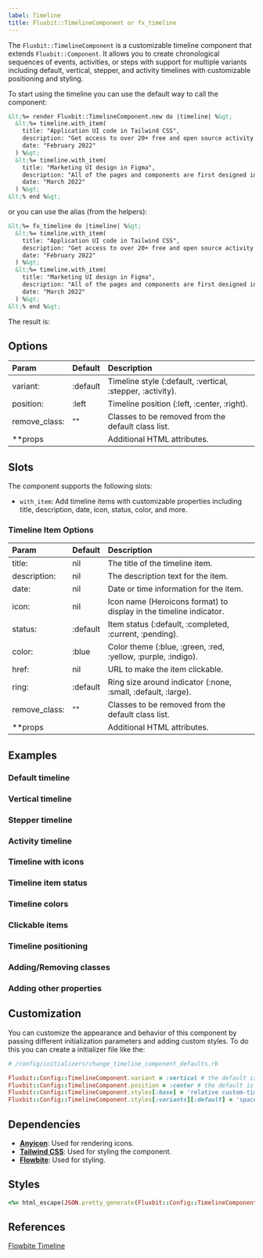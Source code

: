 ```yaml
---
label: Timeline
title: Fluxbit::TimelineComponent or fx_timeline
---
```


The `Fluxbit::TimelineComponent` is a customizable timeline component that extends `Fluxbit::Component`.
It allows you to create chronological sequences of events, activities, or steps with support for multiple variants including default, vertical, stepper, and activity timelines with customizable positioning and styling.

To start using the timeline you can use the default way to call the component:

```html
&lt;%= render Fluxbit::TimelineComponent.new do |timeline| %&gt;
  &lt;%= timeline.with_item(
    title: "Application UI code in Tailwind CSS",
    description: "Get access to over 20+ free and open source activity examples built with the utility classes from Tailwind CSS and Flowbite.",
    date: "February 2022"
  ) %&gt;
  &lt;%= timeline.with_item(
    title: "Marketing UI design in Figma",
    description: "All of the pages and components are first designed in Figma and we keep a parity between the two versions even as we update the project.",
    date: "March 2022"
  ) %&gt;
&lt;% end %&gt;
```

or you can use the alias (from the helpers):

```html
&lt;%= fx_timeline do |timeline| %&gt;
  &lt;%= timeline.with_item(
    title: "Application UI code in Tailwind CSS",
    description: "Get access to over 20+ free and open source activity examples built with the utility classes from Tailwind CSS and Flowbite.",
    date: "February 2022"
  ) %&gt;
  &lt;%= timeline.with_item(
    title: "Marketing UI design in Figma",
    description: "All of the pages and components are first designed in Figma and we keep a parity between the two versions even as we update the project.",
    date: "March 2022"
  ) %&gt;
&lt;% end %&gt;
```

The result is:

<lookbook-embed app="/lookbook/" preview="Fluxbit::Components::TimelineComponentPreview" scenario="default" panels="params,source"></lookbook-embed>

## Options

| Param              | Default    | Description
|:-------------------|:-----------|:------------
| variant:           | :default   | Timeline style (:default, :vertical, :stepper, :activity).
| position:          | :left      | Timeline position (:left, :center, :right).
| remove_class:      | ""         | Classes to be removed from the default class list.
| **props            |            | Additional HTML attributes.

## Slots

The component supports the following slots:

- `with_item`: Add timeline items with customizable properties including title, description, date, icon, status, color, and more.

### Timeline Item Options

| Param              | Default    | Description
|:-------------------|:-----------|:------------
| title:             | nil        | The title of the timeline item.
| description:       | nil        | The description text for the item.
| date:              | nil        | Date or time information for the item.
| icon:              | nil        | Icon name (Heroicons format) to display in the timeline indicator.
| status:            | :default   | Item status (:default, :completed, :current, :pending).
| color:             | :blue      | Color theme (:blue, :green, :red, :yellow, :purple, :indigo).
| href:              | nil        | URL to make the item clickable.
| ring:              | :default   | Ring size around indicator (:none, :small, :default, :large).
| remove_class:      | ""         | Classes to be removed from the default class list.
| **props            |            | Additional HTML attributes.

## Examples

### Default timeline

<lookbook-embed app="/lookbook/" preview="Fluxbit::Components::TimelineComponentPreview" scenario="default_timeline" panels="source"></lookbook-embed>

### Vertical timeline

<lookbook-embed app="/lookbook/" preview="Fluxbit::Components::TimelineComponentPreview" scenario="vertical_timeline" panels="source"></lookbook-embed>

### Stepper timeline

<lookbook-embed app="/lookbook/" preview="Fluxbit::Components::TimelineComponentPreview" scenario="stepper_timeline" panels="source"></lookbook-embed>

### Activity timeline

<lookbook-embed app="/lookbook/" preview="Fluxbit::Components::TimelineComponentPreview" scenario="activity_timeline" panels="source"></lookbook-embed>

### Timeline with icons

<lookbook-embed app="/lookbook/" preview="Fluxbit::Components::TimelineComponentPreview" scenario="with_icons" panels="source"></lookbook-embed>

### Timeline item status

<lookbook-embed app="/lookbook/" preview="Fluxbit::Components::TimelineComponentPreview" scenario="item_status" panels="source"></lookbook-embed>

### Timeline colors

<lookbook-embed app="/lookbook/" preview="Fluxbit::Components::TimelineComponentPreview" scenario="colors" panels="source"></lookbook-embed>

### Clickable items

<lookbook-embed app="/lookbook/" preview="Fluxbit::Components::TimelineComponentPreview" scenario="clickable_items" panels="source"></lookbook-embed>

### Timeline positioning

<lookbook-embed app="/lookbook/" preview="Fluxbit::Components::TimelineComponentPreview" scenario="positioning" panels="source"></lookbook-embed>

### Adding/Removing classes

<lookbook-embed app="/lookbook/" preview="Fluxbit::Components::TimelineComponentPreview" scenario="adding_removing_classes" panels="source"></lookbook-embed>

### Adding other properties

<lookbook-embed app="/lookbook/" preview="Fluxbit::Components::TimelineComponentPreview" scenario="adding_other_properties" panels="source"></lookbook-embed>

## Customization

You can customize the appearance and behavior of this component by passing different initialization parameters and adding custom styles.
To do this you can create a initializer file like the:

```ruby
# /config/initializers/change_timeline_component_defaults.rb

Fluxbit::Config::TimelineComponent.variant = :vertical # the default is :default
Fluxbit::Config::TimelineComponent.position = :center # the default is :left
Fluxbit::Config::TimelineComponent.styles[:base] = 'relative custom-timeline' # the default is 'relative'
Fluxbit::Config::TimelineComponent.styles[:variants][:default] = 'space-y-6 border-l-2 border-blue-200' # customize default variant
```

## Dependencies

- [**Anyicon**](https://github.com/arthurmolina/anyicon): Used for rendering icons.
- [**Tailwind CSS**](https://tailwindcss.com/): Used for styling the component.
- [**Flowbite**](https://flowbite.com/): Used for styling.

## Styles

```ruby
<%= html_escape(JSON.pretty_generate(Fluxbit::Config::TimelineComponent.styles)) %>
```

## References

[Flowbite Timeline](https://flowbite.com/docs/components/timeline/)